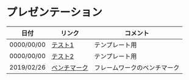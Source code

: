 プレゼンテーション
======================

| 日付 | リンク | コメント |
| --- | --- | --- |
| 0000/00/00 | [テスト1](https://raw.githack.com/totetero/presentation/master/00000001test/index.html) | テンプレート用 |
| 0000/00/00 | [テスト2](https://raw.githack.com/totetero/presentation/master/00000002test/public/index.html) | テンプレート用 |
| 2019/02/26 | [ベンチマーク](https://raw.githack.com/totetero/presentation/master/20190226benchmark/public/view.html) | フレームワークのベンチマーク |
